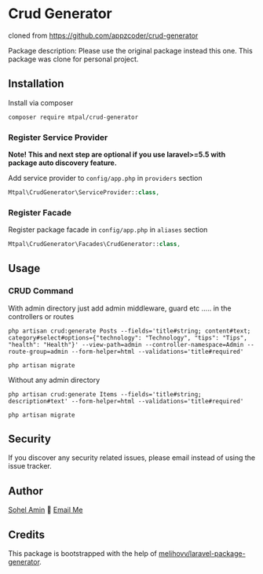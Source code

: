 # Crud Generator

cloned from https://github.com/appzcoder/crud-generator

Package description: Please use the original package instead this one.
This package was clone for personal project.

## Installation

Install via composer
```bash
composer require mtpal/crud-generator
```

### Register Service Provider

**Note! This and next step are optional if you use laravel>=5.5 with package
auto discovery feature.**

Add service provider to `config/app.php` in `providers` section
```php
Mtpal\CrudGenerator\ServiceProvider::class,
```

### Register Facade

Register package facade in `config/app.php` in `aliases` section
```php
Mtpal\CrudGenerator\Facades\CrudGenerator::class,
```

## Usage

### CRUD Command

With admin directory just add admin middleware, guard etc ..... in the controllers or routes

```
php artisan crud:generate Posts --fields='title#string; content#text; category#select#options={"technology": "Technology", "tips": "Tips", "health": "Health"}' --view-path=admin --controller-namespace=Admin --route-group=admin --form-helper=html --validations='title#required'
```
```
php artisan migrate
```

Without any admin directory

```
php artisan crud:generate Items --fields='title#string; description#text' --form-helper=html --validations='title#required'
```

```
php artisan migrate
```

## Security

If you discover any security related issues, please email 
instead of using the issue tracker.

## Author 

[Sohel Amin](http://sohelamin.com) :email: [Email Me](mailto:sohelamincse@gmail.com)

## Credits

This package is bootstrapped with the help of
[melihovv/laravel-package-generator](https://github.com/melihovv/laravel-package-generator).
